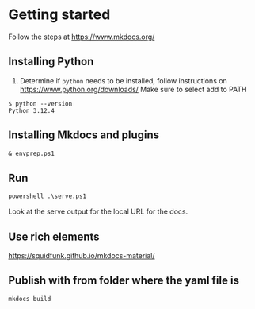 # Getting started

Follow the steps at https://www.mkdocs.org/

## Installing Python
1. Determine if `python` needs to be installed, follow instructions on https://www.python.org/downloads/ Make sure to select add to PATH

```
$ python --version
Python 3.12.4
```

## Installing Mkdocs and plugins

```ps
& envprep.ps1
```

## Run 
```ps
powershell .\serve.ps1
```

Look at the serve output for the local URL for the docs.


## Use rich elements
https://squidfunk.github.io/mkdocs-material/

## Publish with from folder where the yaml file is
```
mkdocs build
```
